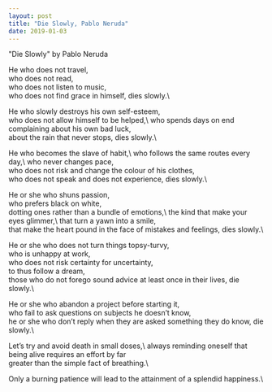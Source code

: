 ```yaml
---
layout: post
title: "Die Slowly, Pablo Neruda"
date: 2019-01-03
---
```

"Die Slowly" by Pablo Neruda 

He who does not travel,\
who does not read,\
who does not listen to music,\
who does not find grace in himself, dies slowly.\

He who slowly destroys his own self-esteem,\
who does not allow himself to be helped,\ 
who spends days on end complaining about his own bad luck,\
about the rain that never stops, dies slowly.\

He who becomes the slave of habit,\ 
who follows the same routes every day,\ 
who never changes pace,\
who does not risk and change the colour of his clothes,\
who does not speak and does not experience, dies slowly.\

He or she who shuns passion,\
who prefers black on white,\
dotting ones rather than a bundle of emotions,\ 
the kind that make your eyes glimmer,\ 
that turn a yawn into a smile,\
that make the heart pound in the face of mistakes and feelings, dies slowly.\

He or she who does not turn things topsy-turvy,\
who is unhappy at work,\
who does not risk certainty for uncertainty,\
to thus follow a dream,\
those who do not forego sound advice at least once in their lives, die slowly.\

He or she who abandon a project before starting it,\
who fail to ask questions on subjects he doesn’t know,\
he or she who don’t reply when they are asked something they do know, die slowly.\

Let’s try and avoid death in small doses,\ 
always reminding oneself that being alive requires an effort by far\
greater than the simple fact of breathing.\

Only a burning patience will lead to the attainment of a splendid happiness.\
